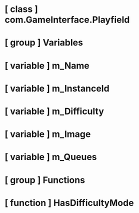 # [ class ] com.GameInterface.Playfield

# [ group ] Variables

# [ variable ] m_Name

# [ variable ] m_InstanceId

# [ variable ] m_Difficulty

# [ variable ] m_Image

# [ variable ] m_Queues

# [ group ] Functions

# [ function ] HasDifficultyMode


